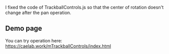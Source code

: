 I fixed the code of TrackballControls.js so that the center of rotation doesn't change after the pan operation.  

## Demo page  
You can try operation here:  
https://caelab.work/mTrackballControls/index.html
